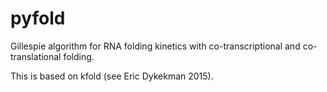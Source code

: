# pyfold
Gillespie algorithm for RNA folding kinetics with co-transcriptional and co-translational folding.

This is based on kfold (see Eric Dykekman 2015).
